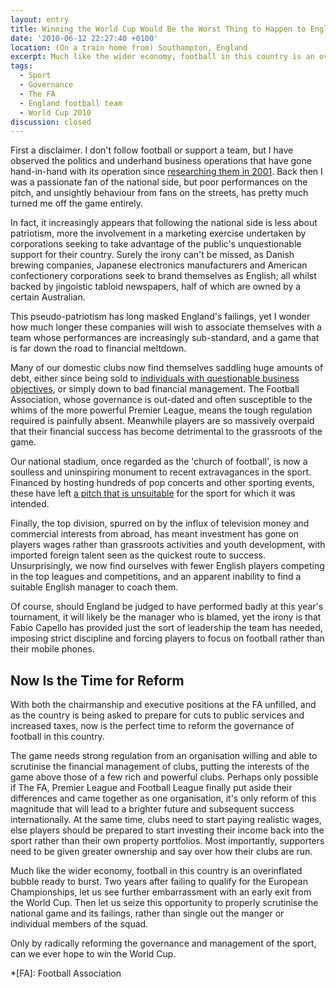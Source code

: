 ```yaml
---
layout: entry
title: Winning the World Cup Would Be the Worst Thing to Happen to English Football
date: '2010-06-12 22:27:40 +0100'
location: (On a train home from) Southampton, England
excerpt: Much like the wider economy, football in this country is an overinflated bubble ready to burst. Two years after failing to qualify for the European Championships, let us see further embarrassment with an early exit from the World Cup. Then let us seize this opportunity to properly scrutinise the national game and its failings, rather than single out the manger or individual members of the squad.
tags:
  - Sport
  - Governance
  - The FA
  - England football team
  - World Cup 2010
discussion: closed
---
```

First a disclaimer. I don't follow football or support a team, but I have observed the politics and underhand business operations that have gone hand-in-hand with its operation since [researching them in 2001][1]. Back then I was a passionate fan of the national side, but poor performances on the pitch, and unsightly behaviour from fans on the streets, has pretty much turned me off the game entirely.

In fact, it increasingly appears that following the national side is less about patriotism, more the involvement in a marketing exercise undertaken by corporations seeking to take advantage of the public's unquestionable support for their country. Surely the irony can't be missed, as Danish brewing companies, Japanese electronics manufacturers and American confectionery corporations seek to brand themselves as English; all whilst backed by jingoistic tabloid newspapers, half of which are owned by a certain Australian.

This pseudo-patriotism has long masked England's failings, yet I wonder how much longer these companies will wish to associate themselves with a team whose performances are increasingly sub-standard, and a game that is far down the road to financial meltdown.

Many of our domestic clubs now find themselves saddling huge amounts of debt, either since being sold to [individuals with questionable business objectives][2], or simply down to bad financial management. The Football Association, whose governance is out-dated and often susceptible to the whims of the more powerful Premier League, means the tough regulation required is painfully absent. Meanwhile players are so massively overpaid that their financial success has become detrimental to the grassroots of the game.

Our national stadium, once regarded as the 'church of football', is now a soulless and uninspiring monument to recent extravagances in the sport. Financed by hosting hundreds of pop concerts and other sporting events, these have left [a pitch that is unsuitable][3] for the sport for which it was intended.

Finally, the top division, spurred on by the influx of television money and commercial interests from abroad, has meant investment has gone on players wages rather than grassroots activities and youth development, with imported foreign talent seen as the quickest route to success. Unsurprisingly, we now find ourselves with fewer English players competing in the top leagues and competitions, and an apparent inability to find a suitable English manager to coach them.

Of course, should England be judged to have performed badly at this year's tournament, it will likely be the manager who is blamed, yet the irony is that Fabio Capello has provided just the sort of leadership the team has needed, imposing strict discipline and forcing players to focus on football rather than their mobile phones.

## Now Is the Time for Reform
With both the chairmanship and executive positions at the FA unfilled, and as the country is being asked to prepare for cuts to public services and increased taxes, now is the perfect time to reform the governance of football in this country.

The game needs strong regulation from an organisation willing and able to scrutinise the financial management of clubs, putting the interests of the game above those of a few rich and powerful clubs. Perhaps only possible if The FA, Premier League and Football League finally put aside their differences and came together as one organisation, it's only reform of this magnitude that will lead to a brighter future and subsequent success internationally. At the same time, clubs need to start paying realistic wages, else players should be prepared to start investing their income back into the sport rather than their own property portfolios. Most importantly, supporters need to be given greater ownership and say over how their clubs are run.

Much like the wider economy, football in this country is an overinflated bubble ready to burst. Two years after failing to qualify for the European Championships, let us see further embarrassment with an early exit from the World Cup. Then let us seize this opportunity to properly scrutinise the national game and its failings, rather than single out the manger or individual members of the squad.

Only by radically reforming the governance and management of the sport, can we ever hope to win the World Cup.

[1]: /essays/fcplc/
[2]: http://en.wikipedia.org/wiki/Malcolm_Glazer_ownership_of_Manchester_United
[3]: http://news.bbc.co.uk/1/hi/magazine/8010031.stm

*[FA]: Football Association
